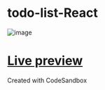 # todo-list-React
![image](https://github.com/nicolas00000/todo-list-React/assets/87996073/daaba679-a299-408c-a301-ad6da48d110f)
<h1> <a href="https://k2vz5f.csb.app/"> Live preview </a></h1>
Created with CodeSandbox
